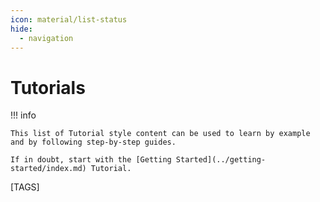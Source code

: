 ```yaml
---
icon: material/list-status
hide:
  - navigation
---
```

# Tutorials

!!! info

    This list of Tutorial style content can be used to learn by example and by following step-by-step guides.

    If in doubt, start with the [Getting Started](../getting-started/index.md) Tutorial.

[TAGS]
